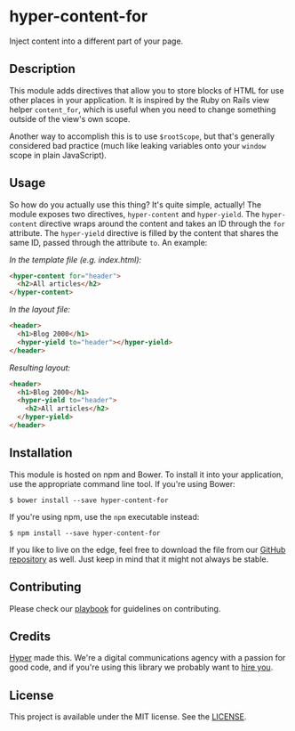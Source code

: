 # hyper-content-for

Inject content into a different part of your page.

## Description

This module adds directives that allow you to store blocks of HTML for use other
places in your application. It is inspired by the Ruby on Rails view helper `content_for`,
which is useful when you need to change something outside of the view's own scope.

Another way to accomplish this is to use `$rootScope`, but that's generally considered
bad practice (much like leaking variables onto your `window` scope in plain JavaScript).

## Usage

So how do you actually use this thing? It's quite simple, actually! The module
exposes two directives, `hyper-content` and `hyper-yield`. The `hyper-content`
directive wraps around the content and takes an ID through the `for` attribute.
The `hyper-yield` directive is filled by the content that shares the same ID,
passed through the attribute `to`. An example:


_In the template file (e.g. index.html):_

```html
<hyper-content for="header">
  <h2>All articles</h2>
</hyper-content>
```

_In the layout file:_

```html
<header>
  <h1>Blog 2000</h1>
  <hyper-yield to="header"></hyper-yield>
</header>
```

_Resulting layout:_

```html
<header>
  <h1>Blog 2000</h1>
  <hyper-yield to="header">
    <h2>All articles</h2>
  </hyper-yield>
</header>
```

## Installation

This module is hosted on npm and Bower. To install it into your application, use
the appropriate command line tool. If you're using Bower:

```
$ bower install --save hyper-content-for
```

If you're using npm, use the `npm` executable instead:

```
$ npm install --save hyper-content-for
```

If you like to live on the edge, feel free to download the file from our [GitHub
repository] as well. Just keep in mind that it might not always be stable.

[github repository]: https://github.com/hyperoslo/hyper-content-for-angular

## Contributing

Please check our [playbook] for guidelines on contributing.

[playbook]: https://github.com/hyperoslo/playbook/blob/master/GIT_AND_GITHUB.md

## Credits

[Hyper] made this. We're a digital communications agency with a passion for good
code, and if you're using this library we probably want to [hire you].

[hyper]: http://hyper.no
[hire you]: http://www.hyper.no/jobs

## License

This project is available under the MIT license. See the [LICENSE].

[license]: https://github.com/hyperoslo/hyper-content-for-angular/blob/master/LICENSE.md

